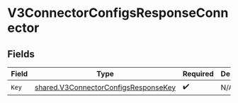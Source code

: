 # V3ConnectorConfigsResponseConnector


## Fields

| Field                                                                                               | Type                                                                                                | Required                                                                                            | Description                                                                                         |
| --------------------------------------------------------------------------------------------------- | --------------------------------------------------------------------------------------------------- | --------------------------------------------------------------------------------------------------- | --------------------------------------------------------------------------------------------------- |
| `Key`                                                                                               | [shared.V3ConnectorConfigsResponseKey](../../../pkg/models/shared/v3connectorconfigsresponsekey.md) | :heavy_check_mark:                                                                                  | N/A                                                                                                 |